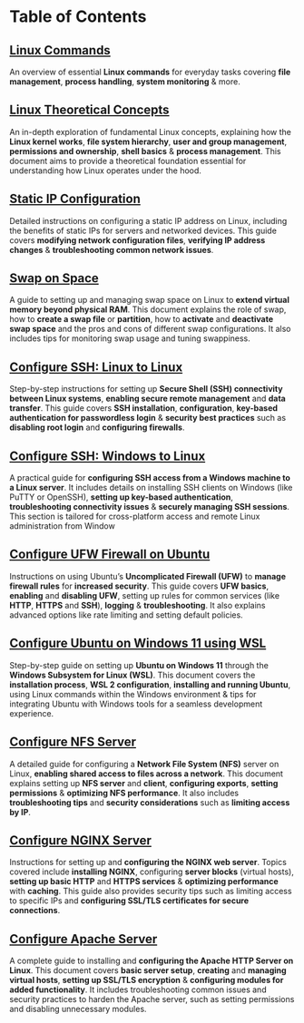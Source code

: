 # Table of Contents
## [Linux Commands](https://github.com/PritamChakrabortyShuvo/Linux/blob/main/01_Linux-Commands.md)
An overview of essential **Linux commands** for everyday tasks covering **file management**, **process handling**, **system monitoring** & more.
## [Linux Theoretical Concepts](https://github.com/PritamChakrabortyShuvo/Linux/blob/main/02_Linux-Theoretical-Concepts.md)
An in-depth exploration of fundamental Linux concepts, explaining how the **Linux kernel works**, **file system hierarchy**, **user and group management**, **permissions and ownership**, **shell basics** & **process management**. This document aims to provide a theoretical foundation essential for understanding how Linux operates under the hood.
## [Static IP Configuration](https://github.com/PritamChakrabortyShuvo/Linux/blob/main/03_Static-IP-Configuration.md)
Detailed instructions on configuring a static IP address on Linux, including the benefits of static IPs for servers and networked devices. This guide covers **modifying network configuration files**, **verifying IP address changes** & **troubleshooting common network issues**.
## [Swap on Space](https://github.com/PritamChakrabortyShuvo/Linux/blob/main/04_Swap-On-Space.md)
A guide to setting up and managing swap space on Linux to **extend virtual memory beyond physical RAM**. This document explains the role of swap, how to **create a swap file** or **partition**, how to **activate** and **deactivate swap space** and the pros and cons of different swap configurations. It also includes tips for monitoring swap usage and tuning swappiness.
## [Configure SSH: Linux to Linux](https://github.com/PritamChakrabortyShuvo/Linux/blob/main/05_Configure-SSH-Linux-to-Linux.md)
Step-by-step instructions for setting up **Secure Shell (SSH) connectivity between Linux systems**, **enabling secure remote management** and **data transfer**. This guide covers **SSH installation**, **configuration**, **key-based authentication for passwordless login** & **security best practices** such as **disabling root login** and **configuring firewalls**.
## [Configure SSH: Windows to Linux](https://github.com/PritamChakrabortyShuvo/Linux/blob/main/06_Configure-SSH-Windows-to-Linux.md)
A practical guide for **configuring SSH access from a Windows machine to a Linux server**. It includes details on installing SSH clients on Windows (like PuTTY or OpenSSH), **setting up key-based authentication**, **troubleshooting connectivity issues** & **securely managing SSH sessions**. This section is tailored for cross-platform access and remote Linux administration from Window
## [Configure UFW Firewall on Ubuntu](https://github.com/PritamChakrabortyShuvo/Linux/blob/main/07_Configure-UFW-Firewall-on-Ubuntu.md)
Instructions on using Ubuntu’s **Uncomplicated Firewall (UFW)** to **manage firewall rules** for **increased security**. This guide covers **UFW basics**, **enabling** and **disabling UFW**, setting up rules for common services (like **HTTP**, **HTTPS** and **SSH**), **logging** & **troubleshooting**. It also explains advanced options like rate limiting and setting default policies.
## [Configure Ubuntu on Windows 11 using WSL](https://github.com/PritamChakrabortyShuvo/Linux/blob/main/08_Configure-Ubuntu-on-Windows11-WSL.md)
Step-by-step guide on setting up **Ubuntu on Windows 11** through the **Windows Subsystem for Linux (WSL)**. This document covers the **installation process**, **WSL 2 configuration**, **installing and running Ubuntu**, using Linux commands within the Windows environment & tips for integrating Ubuntu with Windows tools for a seamless development experience.
## [Configure NFS Server](https://github.com/PritamChakrabortyShuvo/Linux/blob/main/09_Configure-NFS-Server.md)
A detailed guide for configuring a **Network File System (NFS)** server on Linux, **enabling shared access to files across a network**. This document explains setting up **NFS server** and **client**, **configuring exports**, **setting permissions** & **optimizing NFS performance**. It also includes **troubleshooting tips** and **security considerations** such as **limiting access by IP**.
## [Configure NGINX Server](https://github.com/PritamChakrabortyShuvo/Linux/blob/main/10_Configure-NGINX-Server.md)
Instructions for setting up and **configuring the NGINX web server**. Topics covered include **installing NGINX**, configuring **server blocks** (virtual hosts), **setting up basic HTTP** and **HTTPS services** & **optimizing performance** with **caching**. This guide also provides security tips such as limiting access to specific IPs and **configuring SSL/TLS certificates for secure connections**.
## [Configure Apache Server](https://github.com/PritamChakrabortyShuvo/Linux/blob/main/11_Configure-Apache-Server.md)
A complete guide to installing and **configuring the Apache HTTP Server on Linux**. This document covers **basic server setup**, **creating** and **managing virtual hosts**, **setting up SSL/TLS encryption** & **configuring modules for added functionality**. It includes troubleshooting common issues and security practices to harden the Apache server, such as setting permissions and disabling unnecessary modules.